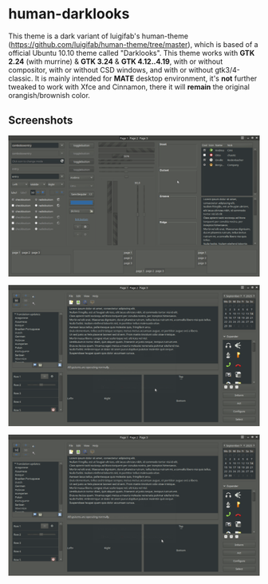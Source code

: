 # human-darklooks

This theme is a dark variant of luigifab's human-theme (https://github.com/luigifab/human-theme/tree/master), which is based of a official Ubuntu 10.10 theme called "Darklooks". This theme works with **GTK 2.24** (with murrine) & **GTK 3.24** & **GTK 4.12..4.19**, with or without compositor, with or without CSD windows, and with or without gtk3/4-classic. It is mainly intended for **MATE** desktop environment, it's **not** further tweaked to work with Xfce and Cinnamon, there it will **remain** the original orangish/brownish color.
## Screenshots

![Screenshot](https://raw.githubusercontent.com/Gravarty/human-darklooks/refs/heads/main/screenshots/1.png)

![Screenshot](https://raw.githubusercontent.com/Gravarty/human-darklooks/refs/heads/main/screenshots/2.png)

![Screenshot](https://raw.githubusercontent.com/Gravarty/human-darklooks/refs/heads/main/screenshots/3.png)
